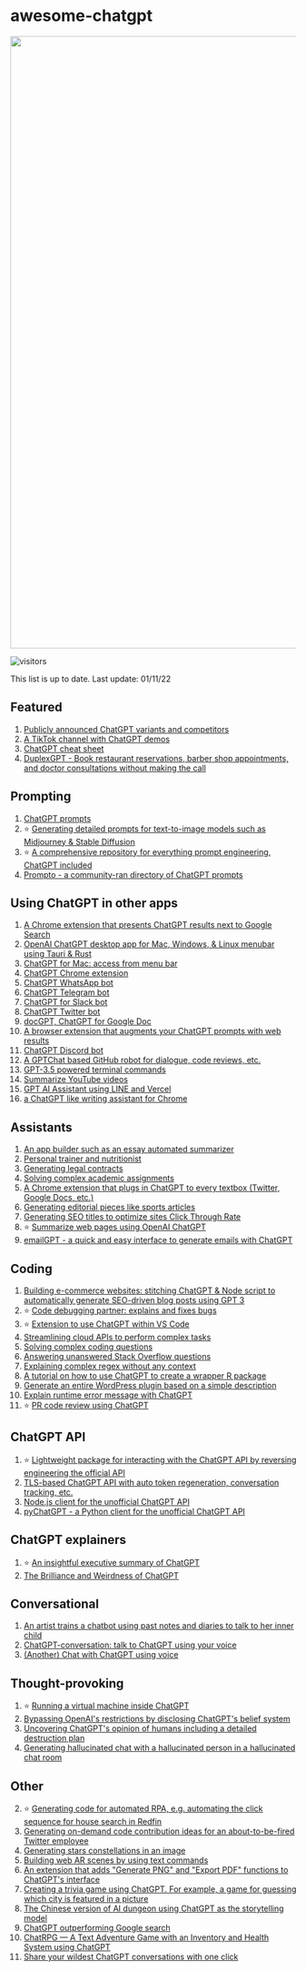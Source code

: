 # awesome-chatgpt
<p align="center">
<img width="1078" alt="image" src="https://user-images.githubusercontent.com/6180201/206826731-2e72ea17-4616-4004-ab26-65a6e76c5d4c.png">
</p>

![visitors](https://visitor-badge.glitch.me/badge?page_id=saharmor.awesome-chatgpt&left_color=green&right_color=red)

This list is up to date. Last update: 01/11/22

## Featured
1. [Publicly announced ChatGPT variants and competitors](https://twitter.com/goodside/status/1606611869661384706)
2. [A TikTok channel with ChatGPT demos](https://www.tiktok.com/@jimmyslags_)
3. [ChatGPT cheat sheet](https://drive.google.com/file/d/1OcHn2NWWnLGBCBLYsHg7xdOMVsehiuBK/view)
4. [DuplexGPT - Book restaurant reservations, barber shop appointments, and doctor consultations without making the call](https://twitter.com/theaievangelist/status/1618319581646565376)

## Prompting
1. [ChatGPT prompts](https://prompts.chat/)
2. ⭐️ [Generating detailed prompts for text-to-image models such as Midjourney & Stable Diffusion](https://twitter.com/guyp/status/1598020781065527296)
3. ⭐️ [A comprehensive repository for everything prompt engineering, ChatGPT included](https://github.com/dair-ai/Prompt-Engineering-Guide)
4. [Prompto - a community-ran directory of ChatGPT prompts](https://prompto.chat)

## Using ChatGPT in other apps
1. [A Chrome extension that presents ChatGPT results next to Google Search](https://twitter.com/zohaibahmed/status/1599191505025261569)
2. [OpenAI ChatGPT desktop app for Mac, Windows, & Linux menubar using Tauri & Rust](https://github.com/sonnylazuardi/chatgpt-desktop)
3. [ChatGPT for Mac: access from menu bar](https://github.com/vincelwt/chatgpt-mac)
4. [ChatGPT Chrome extension](https://twitter.com/kazuki_sf_/status/1598955169576013825)
5. [ChatGPT WhatsApp bot](https://twitter.com/danielgross/status/1598735800497119232)
6. [ChatGPT Telegram bot](https://twitter.com/altryne/status/1598822052760195072)
7. [ChatGPT for Slack bot](https://github.com/pedrorito/ChatGPTSlackBot)
8. [ChatGPT Twitter bot](https://github.com/transitive-bullshit/chatgpt-twitter-bot)
9. [docGPT, ChatGPT for Google Doc](https://twitter.com/cesarhuret/status/1599602487102562304)
10. [A browser extension that augments your ChatGPT prompts with web results](https://twitter.com/hahahahohohe/status/1599839969396154369)
11. [ChatGPT Discord bot](https://github.com/Zero6992/chatGPT-discord-bot)
12. [A GPTChat based GitHub robot for dialogue, code reviews, etc.](https://github.com/oceanlvr/ChatGPT-ProBot)
13. [GPT-3.5 powered terminal commands](https://github.com/Methexis-Inc/terminal-copilot)
14. [Summarize YouTube videos](https://twitter.com/kazuki_sf_/status/1604422876014137345)
15. [GPT AI Assistant using LINE and Vercel](https://github.com/memochou1993/gpt-ai-assistant)
16. [a ChatGPT like writing assistant for Chrome](https://chrome.google.com/webstore/detail/writingmate-1-chatgpt-wri/iihamopomflffiecicbgelncanmfionp)

## Assistants
1. [An app builder such as an essay automated summarizer](https://twitter.com/packym/status/1598405769669771264)
2. [Personal trainer and nutritionist](https://twitter.com/anothercohen/status/1599531037570502656)
3. [Generating legal contracts](https://twitter.com/atri_life/status/1599506327461859328)
4. [Solving complex academic assignments](https://twitter.com/abhnvx/status/1598258353196929024)
5. [A Chrome extension that plugs in ChatGPT to every textbox (Twitter, Google Docs, etc.)](https://twitter.com/gabe_ragland/status/1599466486422470656)
6. [Generating editorial pieces like sports articles](https://twitter.com/geovedi/status/1599572163799183360)
7. [Generating SEO titles to optimize sites Click Through Rate](https://twitter.com/tejas3732/status/1599094776292573184)
8. ⭐️ [Summarize web pages using OpenAI ChatGPT](https://github.com/clmnin/summarize.site)
9. [emailGPT - a quick and easy interface to generate emails with ChatGPT](https://github.com/lucasmccabe/emailGPT)

## Coding
1. [Building e-commerce websites: stitching ChatGPT & Node script to automatically generate SEO-driven blog posts using GPT 3](https://twitter.com/giladrom/status/1599617326290468864)
2. ⭐️ [Code debugging partner: explains and fixes bugs](https://twitter.com/amasad/status/1598042665375105024)
3. ⭐️ [Extension to use ChatGPT within VS Code](https://twitter.com/marcelpociot/status/1599180144551526400)
4. [Streamlining cloud APIs to perform complex tasks](https://twitter.com/amasad/status/1598089698534395924)
5. [Solving complex coding questions](https://twitter.com/goodside/status/1598129631609380864)
6. [Answering unanswered Stack Overflow questions](https://twitter.com/htmleverything/status/1599443014153224193)
7. [Explaining complex regex without any context](https://twitter.com/jwblackwell/status/1598090447854792705)
8. [A tutorial on how to use ChatGPT to create a wrapper R package](https://twitter.com/IsinAltinkaya/status/1599440535529623552)
9. [Generate an entire WordPress plugin based on a simple description](https://twitter.com/johnofhousejohn/status/1599932681076473856)
10. [Explain runtime error message with ChatGPT](https://github.com/shobrook/stackexplain)
11. ⭐️ [PR code review using ChatGPT](https://github.com/kxxt/chatgpt-action)

## ChatGPT API
1. ⭐️ [Lightweight package for interacting with the ChatGPT API by reversing engineering the official API](https://github.com/acheong08/ChatGPT)
2. [TLS-based ChatGPT API with auto token regeneration, conversation tracking, etc.](https://github.com/rawandahmad698/PyChatGPT)
3. [Node.js client for the unofficial ChatGPT API](https://twitter.com/transitive_bs/status/1599913925373399040)
4. [pyChatGPT - a Python client for the unofficial ChatGPT API](https://github.com/terry3041/pyChatGPT)

## ChatGPT explainers
1. ⭐️ [An insightful executive summary of ChatGPT](https://twitter.com/swyx/status/1599189032529178624)
2. [The Brilliance and Weirdness of ChatGPT](https://www.nytimes.com/2022/12/05/technology/chatgpt-ai-twitter.html)

## Conversational
1. [An artist trains a chatbot using past notes and diaries to talk to her inner child](https://twitter.com/michellehuang42/status/1597005489413713921)
2. [ChatGPT-conversation: talk to ChatGPT using your voice](https://github.com/platelminto/chatgpt-conversation)
3. [(Another) Chat with ChatGPT using voice](https://huggingface.co/spaces/fffiloni/whisper-to-chatGPT)

## Thought-provoking
1. ⭐️ [Running a virtual machine inside ChatGPT](https://twitter.com/317070/status/1599152176344928256)
2. [Bypassing OpenAI's restrictions by disclosing ChatGPT's belief system](https://twitter.com/zoink/status/1599281052115034113)
3. [Uncovering ChatGPT's opinion of humans including a detailed destruction plan](https://twitter.com/michlbrmly/status/1599168681711656961)
4. [Generating hallucinated chat with a hallucinated person in a hallucinated chat room](https://twitter.com/gfodor/status/1599220837999345664) 

## Other
2. ⭐️ [Generating code for automated RPA, e.g. automating the click sequence for house search in Redfin](https://twitter.com/theaievangelist/status/1599579579064406017)
3. [Generating on-demand code contribution ideas for an about-to-be-fired Twitter employee](https://twitter.com/goodside/status/1599082185402642432)
4. [Generating stars constellations in an image](https://twitter.com/RReverser/status/1599180092621611008)
5. [Building web AR scenes by using text commands](https://twitter.com/stspanho/status/1599367959029288960)
6. [An extension that adds "Generate PNG" and "Export PDF" functions to ChatGPT's interface](https://twitter.com/liadyosef/status/1599484187396145153)
7. [Creating a trivia game using ChatGPT. For example, a game for guessing which city is featured in a picture](https://twitter.com/xf1280/status/1599252728399921152)
8. [The Chinese version of AI dungeon using ChatGPT as the storytelling model](https://github.com/bupticybee/ChineseAiDungeonChatGPT)
9. [ChatGPT outperforming Google search](https://twitter.com/jdjkelly/status/1598021488795586561)
10. [ChatRPG — A Text Adventure Game with an Inventory and Health System using ChatGPT](https://medium.com/@seanhugg/chatrpg-a-text-adventure-game-with-an-inventory-and-health-system-using-chatgpt-d49d0969931c)
11. [Share your wildest ChatGPT conversations with one click](https://github.com/domeccleston/sharegpt)
